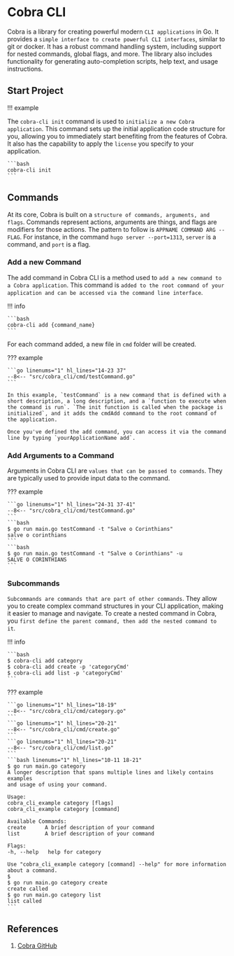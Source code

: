 # Cobra CLI

Cobra is a library for creating powerful modern `CLI applications` in Go. It provides a `simple interface to create powerful CLI interfaces`, similar to git or docker. It has a robust command handling system, including support for nested commands, global flags, and more. The library also includes functionality for generating auto-completion scripts, help text, and usage instructions.

## Start Project

!!! example

The `cobra-cli init` command is used to `initialize a new Cobra application`. This command sets up the initial application code structure for you, allowing you to immediately start benefiting from the features of Cobra. It also has the capability to apply the `license` you specify to your application.

    ```bash
    cobra-cli init
    ```

## Commands

At its core, Cobra is built on a `structure of commands, arguments, and flags`. Commands represent actions, arguments are things, and flags are modifiers for those actions. The pattern to follow is `APPNAME COMMAND ARG --FLAG`. For instance, in the command `hugo server --port=1313`, `server` is a command, and `port` is a flag.

### Add a new Command

The add command in Cobra CLI is a method used to `add a new command to a Cobra application`. This command is `added to the root command of your application and can be accessed via the command line interface`.

!!! info

    ```bash
    cobra-cli add {command_name}
    ```

For each command added, a new file in `cmd` folder will be created.

??? example

    ```go linenums="1" hl_lines="14-23 37"
    --8<-- "src/cobra_cli/cmd/testCommand.go"
    ```

    In this example, `testCommand` is a new command that is defined with a short description, a long description, and a `function to execute when the command is run`. `The init function is called when the package is initialized`, and it adds the cmdAdd command to the root command of the application.

    Once you've defined the add command, you can access it via the command line by typing `yourApplicationName add`.

### Add Arguments to a Command

Arguments in Cobra CLI are `values that can be passed to commands`. They are typically used to provide input data to the command.

??? example

    ```go linenums="1" hl_lines="24-31 37-41"
    --8<-- "src/cobra_cli/cmd/testCommand.go"
    ```
    ```bash
    $ go run main.go testCommand -t "Salve o Corinthians"
    salve o corinthians
    ```
    ```bash
    $ go run main.go testCommand -t "Salve o Corinthians" -u
    SALVE O CORINTHIANS
    ```

### Subcommands

`Subcommands are commands that are part of other commands`. They allow you to create complex command structures in your CLI application, making it easier to manage and navigate. To create a nested command in Cobra, you `first define the parent command, then add the nested command to it`.

!!! info

    ```bash
    $ cobra-cli add category
    $ cobra-cli add create -p 'categoryCmd'
    $ cobra-cli add list -p 'categoryCmd'
    ```

??? example

    ```go linenums="1" hl_lines="18-19"
    --8<-- "src/cobra_cli/cmd/category.go"
    ```
    ```go linenums="1" hl_lines="20-21"
    --8<-- "src/cobra_cli/cmd/create.go"
    ```
    ```go linenums="1" hl_lines="20-21"
    --8<-- "src/cobra_cli/cmd/list.go"
    ```
    ```bash linenums="1" hl_lines="10-11 18-21"
    $ go run main.go category
    A longer description that spans multiple lines and likely contains examples
    and usage of using your command.

    Usage:
    cobra_cli_example category [flags]
    cobra_cli_example category [command]

    Available Commands:
    create      A brief description of your command
    list        A brief description of your command

    Flags:
    -h, --help   help for category

    Use "cobra_cli_example category [command] --help" for more information about a command.
    $
    $ go run main.go category create
    create called
    $ go run main.go category list
    list called
    ```

## References

1. [Cobra GitHub](https://github.com/spf13/cobra)

<!-- https://www.phind.com/search?cache=wcz892kngyj1ntr5s2vjk4eo -->